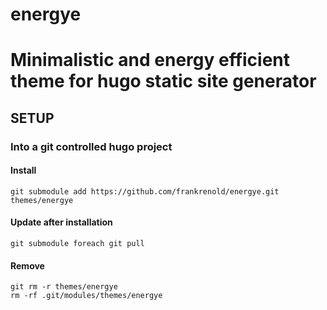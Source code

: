 # energye
Minimalistic and energy efficient theme for hugo static site generator
===

## SETUP

### Into a git controlled hugo project

#### Install
```
git submodule add https://github.com/frankrenold/energye.git themes/energye
```

#### Update after installation
```
git submodule foreach git pull
```

#### Remove
```
git rm -r themes/energye
rm -rf .git/modules/themes/energye
```
